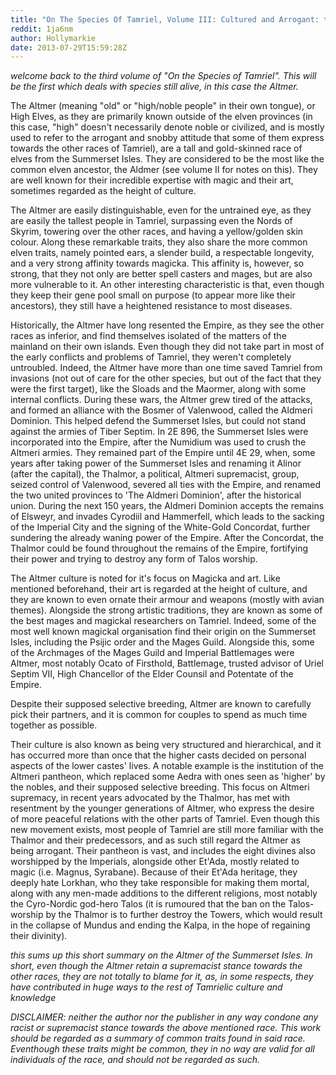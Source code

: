 ```yaml
---
title: "On The Species Of Tamriel, Volume III: Cultured and Arrogant: the Altmer"
reddit: 1ja6nm
author: Hollymarkie
date: 2013-07-29T15:59:28Z
---
```


*welcome back to the third volume of "On the Species of Tamriel". This will be the first which deals with species still alive, in this case the Altmer.*


The Altmer (meaning "old" or "high/noble people" in their own tongue), or High Elves, as they are primarily known outside of the elven provinces (in this case, "high" doesn't necessarily denote noble or civilized, and is mostly used to refer to the arrogant and snobby attitude that some of them express towards the other races of Tamriel), are a tall and gold-skinned race of elves from the Summerset Isles. They are considered to be the most like the common elven ancestor, the Aldmer (see volume II for notes on this). They are well known for their incredible expertise with magic and their art, sometimes regarded as the height of culture.

The Altmer are easily distinguishable, even for the untrained eye, as they are easily the tallest people in Tamriel, surpassing even the Nords of Skyrim, towering over the other races, and having a yellow/golden skin colour. Along these remarkable traits, they also share the more common elven traits, namely pointed ears, a slender build, a respectable longevity, and a very strong affinity towards magicka. This affinity is, however, so strong, that they not only are better spell casters and mages, but are also more vulnerable to it. An other interesting characteristic is that, even though they keep their gene pool small on purpose (to appear more like their ancestors), they still have a heightened resistance to most diseases.

Historically, the Altmer have long resented the Empire, as they see the other races as inferior, and find themselves isolated of the matters of the mainland on their own islands. Even though they did not take part in most of the early conflicts and problems of Tamriel, they weren't completely untroubled. Indeed, the Altmer have more than one time saved Tamriel from invasions (not out of care for the other species, but out of the fact that they were the first target), like the Sloads and the Maormer, along with some internal conflicts. During these wars, the Altmer grew tired of the attacks, and formed an alliance with the Bosmer of Valenwood, called the Aldmeri Dominion. This helped defend the Summerset Isles, but could not stand against the armies of Tiber Septim. In 2E 896, the Summerset Isles were incorporated into the Empire, after the Numidium was used to crush the Altmeri armies.
They remained part of the Empire until 4E 29, when, some years after taking power of the Summerset Isles and renaming it Alinor (after the capital), the Thalmor, a political, Altmeri supremacist, group, seized control of Valenwood, severed all ties with the Empire, and renamed the two united provinces to 'The Aldmeri Dominion', after the historical union. During the next 150 years, the Aldmeri Dominion accepts the remains of Elsweyr, and invades Cyrodiil and Hammerfell, which leads to the sacking of the Imperial City and the signing of the White-Gold Concordat, further sundering the already waning power of the Empire. After the Concordat, the Thalmor could be found throughout the remains of the Empire, fortifying their power and trying to destroy any form of Talos worship.

The Altmer culture is noted for it's focus on Magicka and art. Like mentioned beforehand, their art is regarded at the height of culture, and they are known to even ornate their armour and weapons (mostly with avian themes).
Alongside the strong artistic traditions, they are known as some of the best mages and magickal researchers on Tamriel. Indeed, some of the most well known magickal organisation find their origin on the Summerset Isles, including the Psijic order and the Mages Guild. Alongside this, some of the Archmages of the Mages Guild and Imperial Battlemages were Altmer, most notably Ocato of Firsthold, Battlemage, trusted advisor of Uriel Septim VII, High Chancellor of the Elder Counsil and Potentate of the Empire.

Despite their supposed selective breeding, Altmer are known to carefully pick their partners, and it is common for couples to spend as much time together as possible.

Their culture is also known as being very structured and hierarchical, and it has occurred more than once that the higher casts decided on personal aspects of the lower castes' lives. A notable example is the institution of the Altmeri pantheon, which replaced some Aedra with ones seen as 'higher' by the nobles, and their supposed selective breeding. This focus on Altmeri supremacy, in recent years advocated by the Thalmor, has met with resentment by the younger generations of Altmer, who express the desire of more peaceful relations with the other parts of Tamriel. Even though this new movement exists, most people of Tamriel are still more familiar with the Thalmor and their predecessors, and as such still regard the Altmer as being arrogant.
Their pantheon is vast, and includes the eight divines also worshipped by the Imperials, alongside other Et'Ada, mostly related to magic (i.e. Magnus, Syrabane). Because of their Et'Ada heritage, they deeply hate Lorkhan, who they take responsible for making them mortal, along with any men-made additions to the different religions, most notably the Cyro-Nordic god-hero Talos (it is rumoured that the ban on the Talos-worship by the Thalmor is to further destroy the Towers, which would result in the collapse of Mundus and ending the Kalpa, in the hope of regaining their divinity).


*this sums up this short summary on the Altmer of the Summerset Isles. In short, even though the Altmer retain a supremacist stance towards the other races, they are not totally to blame for it, as, in some respects, they have contributed in huge ways to the rest of Tamrielic culture and knowledge*

*DISCLAIMER: neither the author nor the publisher in any way condone any racist or supremacist stance towards the above mentioned race. This work should be regarded as a summary of common traits found in said race. Eventhough these traits might be common, they in no way are valid for all individuals of the race, and should not be regarded as such.*
